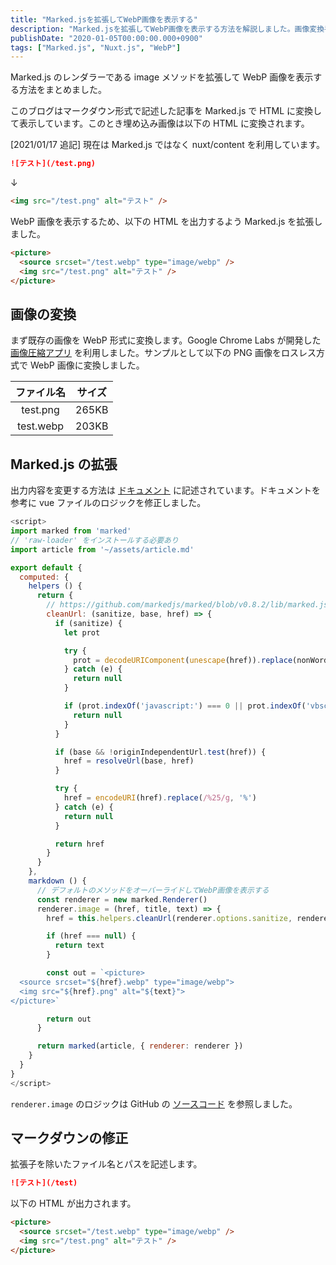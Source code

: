 ```yaml
---
title: "Marked.jsを拡張してWebP画像を表示する"
description: "Marked.jsを拡張してWebP画像を表示する方法を解説しました。画像変換手順やレンダラーのカスタマイズ方法も記載しました。"
publishDate: "2020-01-05T00:00:00.000+0900"
tags: ["Marked.js", "Nuxt.js", "WebP"]
---
```


Marked.js のレンダラーである image メソッドを拡張して WebP 画像を表示する方法をまとめました。

このブログはマークダウン形式で記述した記事を Marked.js で HTML に変換して表示しています。このとき埋め込み画像は以下の HTML に変換されます。

\[2021/01/17 追記\] 現在は Marked.js ではなく nuxt/content を利用しています。

```md
![テスト](/test.png)
```

↓

```html
<img src="/test.png" alt="テスト" />
```

WebP 画像を表示するため、以下の HTML を出力するよう Marked.js を拡張しました。

```html
<picture>
  <source srcset="/test.webp" type="image/webp" />
  <img src="/test.png" alt="テスト" />
</picture>
```

## 画像の変換

まず既存の画像を WebP 形式に変換します。Google Chrome Labs が開発した [画像圧縮アプリ](https://squoosh.app/) を利用しました。サンプルとして以下の PNG 画像をロスレス方式で WebP 画像に変換しました。

| ファイル名 | サイズ |
| :--------: | :----: |
|  test.png  | 265KB  |
| test.webp  | 203KB  |

## Marked.js の拡張

出力内容を変更する方法は [ドキュメント](https://marked.js.org/#/USING_PRO.md#renderer) に記述されています。ドキュメントを参考に vue ファイルのロジックを修正しました。

```js
<script>
import marked from 'marked'
// 'raw-loader' をインストールする必要あり
import article from '~/assets/article.md'

export default {
  computed: {
    helpers () {
      return {
        // https://github.com/markedjs/marked/blob/v0.8.2/lib/marked.js#L145-L171
        cleanUrl: (sanitize, base, href) => {
          if (sanitize) {
            let prot

            try {
              prot = decodeURIComponent(unescape(href)).replace(nonWordAndColonTest, '').toLowerCase()
            } catch (e) {
              return null
            }

            if (prot.indexOf('javascript:') === 0 || prot.indexOf('vbscript:') === 0 || prot.indexOf('data:') === 0) {
              return null
            }
          }

          if (base && !originIndependentUrl.test(href)) {
            href = resolveUrl(base, href)
          }

          try {
            href = encodeURI(href).replace(/%25/g, '%')
          } catch (e) {
            return null
          }

          return href
        }
      }
    },
    markdown () {
      // デフォルトのメソッドをオーバーライドしてWebP画像を表示する
      const renderer = new marked.Renderer()
      renderer.image = (href, title, text) => {
        href = this.helpers.cleanUrl(renderer.options.sanitize, renderer.options.baseUrl, href)

        if (href === null) {
          return text
        }

        const out = `<picture>
  <source srcset="${href}.webp" type="image/webp">
  <img src="${href}.png" alt="${text}">
</picture>`

        return out
      }

      return marked(article, { renderer: renderer })
    }
  }
}
</script>
```

`renderer.image` のロジックは GitHub の [ソースコード](https://github.com/markedjs/marked/blob/v0.8.2/lib/marked.js#L1007-L1022) を参照しました。

## マークダウンの修正

拡張子を除いたファイル名とパスを記述します。

```md
![テスト](/test)
```

以下の HTML が出力されます。

```html
<picture>
  <source srcset="/test.webp" type="image/webp" />
  <img src="/test.png" alt="テスト" />
</picture>
```
